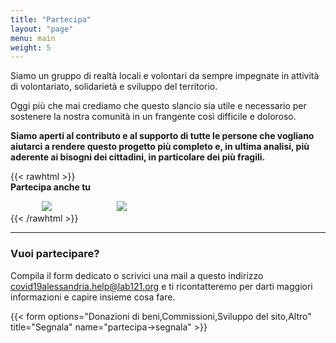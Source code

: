 ```yaml
---
title: "Partecipa"
layout: "page"
menu: main
weight: 5
---
```


Siamo un gruppo di realtà locali e volontari da sempre impegnate in attività di volontariato, solidarietà e sviluppo del territorio. 

Oggi più che mai crediamo che questo slancio sia utile e necessario per sostenere la nostra comunità in un frangente così difficile e doloroso.

**Siamo aperti al contributo e al supporto di tutte le persone che vogliano aiutarci a rendere questo progetto più completo e, in ultima analisi, più aderente ai bisogni dei cittadini, in particolare dei più fragili.**


{{< rawhtml >}}
<br/>
**Partecipa anche tu**
<br/>
<div align=”center”><img src="/images/foto-varie/sportelli.jpg" border=”10″ vspace=”10″ hspace="50" /> <img src="/images/foto-varie/affissioni.jpg" border=”2″ vspace=”10″ hspace="50" />
<br/>
{{< /rawhtml >}}

_____________________

### Vuoi partecipare? 

Compila il form dedicato o scrivici una mail a questo indirizzo covid19alessandria.help@lab121.org e ti ricontatteremo per darti maggiori informazioni e capire insieme cosa fare. 

{{< form options="Donazioni di beni,Commissioni,Sviluppo del sito,Altro" title="Segnala" name="partecipa->segnala" >}}
